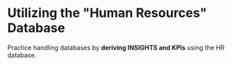 # Utilizing the "Human Resources" Database
Practice handling databases by **deriving INSIGHTS and KPIs** using the HR database.

